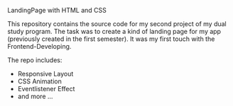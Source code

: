 LandingPage with HTML and CSS

This repository contains the source code for my second project of my dual study program. The task was to create a kind of landing page for my app (previously created in the first semester).
It was my first touch with the Frontend-Developing.

The repo includes:
- Responsive Layout
- CSS Animation
- Eventlistener Effect
- and more ...

